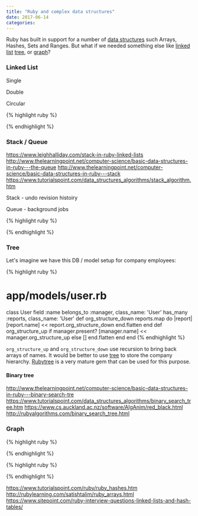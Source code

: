 ```yaml
---
title: "Ruby and complex data structures"
date: 2017-06-14
categories:
---
```


Ruby has built in support for a number of [data structures](https://www.sitepoint.com/guide-ruby-collections-part-arrays/) such  Arrays, Hashes, Sets and Ranges.  But what if we needed something else like [linked list](https://www.tutorialspoint.com/data_structures_algorithms/linked_list_algorithms.htm) [tree](https://www.tutorialspoint.com/data_structures_algorithms/tree_data_structure.htm), or  [graph](https://www.tutorialspoint.com/data_structures_algorithms/graph_data_structure.htm)?


### Linked List

Single

Double

Circular

{% highlight ruby %}

{% endhighlight %}



### Stack / Queue

https://www.leighhalliday.com/stack-in-ruby-linked-lists
http://www.thelearningpoint.net/computer-science/basic-data-structures-in-ruby---the-queue
http://www.thelearningpoint.net/computer-science/basic-data-structures-in-ruby---stack
https://www.tutorialspoint.com/data_structures_algorithms/stack_algorithm.htm

Stack - undo revision histoiry

Queue - background jobs

{% highlight ruby %}

{% endhighlight %}



### Tree

Let's imagine we have this DB / model setup for company employees:

{% highlight ruby %}
# app/models/user.rb
class User
  field :name
  belongs_to :manager, class_name: 'User'
  has_many   :reports, class_name: 'User'
  def org_structure_down
    reports.map do |report|
      [report.name] << report.org_structure_down
    end.flatten
  end
  def org_structure_up
    if manager.present?
      [manager.name] << manager.org_structure_up
    else
      []
    end.flatten
  end
end
{% endhighlight %}

`org_structure_up` and `org_structure_down` use recursion to bring back arrays of names.  It would be better to use [tree](https://www.tutorialspoint.com/data_structures_algorithms/tree_data_structure.htm) to store the company hierarchy.  [Rubytree](https://rubygems.org/gems/rubytree/) is a very mature gem that can be used for this purpose.  

#### Binary tree

http://www.thelearningpoint.net/computer-science/basic-data-structures-in-ruby---binary-search-tre
https://www.tutorialspoint.com/data_structures_algorithms/binary_search_tree.htm
https://www.cs.auckland.ac.nz/software/AlgAnim/red_black.html
http://rubyalgorithms.com/binary_search_tree.html


### Graph


{% highlight ruby %}

{% endhighlight %}




{% highlight ruby %}

{% endhighlight %}


https://www.tutorialspoint.com/ruby/ruby_hashes.htm
http://rubylearning.com/satishtalim/ruby_arrays.html
https://www.sitepoint.com/ruby-interview-questions-linked-lists-and-hash-tables/
